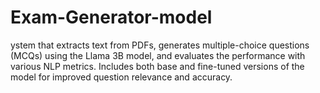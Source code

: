 # Exam-Generator-model
ystem that extracts text from PDFs, generates multiple-choice questions (MCQs) using the Llama 3B model, and evaluates the performance with various NLP metrics. Includes both base and fine-tuned versions of the model for improved question relevance and accuracy.
